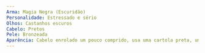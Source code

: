 ```yaml
---
Arma: Magia Negra (Escuridão)
Personalidade: Estressado e sério
Olhos: Castanhos escuros
Cabelo: Pretos
Pele: Bronzeada
Aparência: Cabelo enrolado um pouco comprido, usa uma cartola preta, uma camisa preta com um casaco vermelho por cima, uma calça preta com um cinto branco e um All-Star xadrez.
---
```

